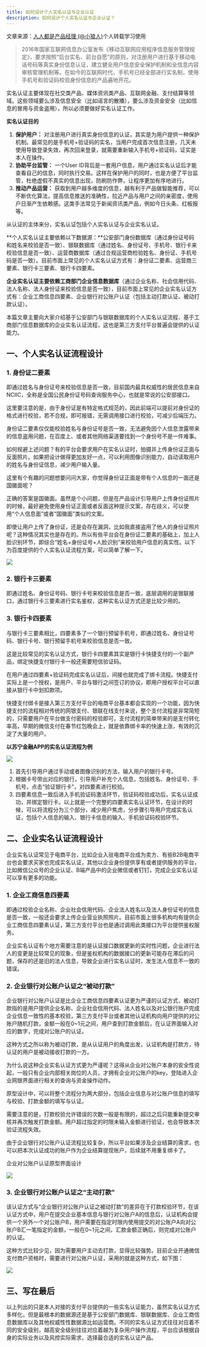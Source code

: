 ```yaml
---
title: 如何设计个人实名认证与企业认证
description: 如何设计个人实名认证与企业认证？
---
```


文章来源：[人人都是产品经理 (@小狼人)](https://www.woshipm.com/pd/4045739.html)个人转载学习使用

>2016年国家互联网信息办公室发布《移动互联网应用程序信息服务管理规定》，要求按照“后台实名、前台自愿”的原则，对注册用户进行基于移动电话号码等真实身份信息认证，建立健全用户信息安全保护机制和全信息内容审核管理机制等。在如今的互联网时代，手机号已经全部进行实名制，使用手机号和验证码校验身份信息的产品遍地开花。

实名认证主要体现在社交类产品、媒体资讯类产品、互联网金融、支付结算等领域。这些领域要么涉及信息安全（比如谣言的散播），要么涉及资金安全（比如信息的冒用与资金盗用），所以必须要做好实名认证工作。

**实名认证目的**

1. **保护用户：** 对注册用户进行真实身份信息的认证，其实是为用户提供一种保护机制。最常见的是手机号+验证码的实名，当用户完成首次信息注册，几天未使用导致登录失效，再次回来登录，就需要重新输入手机号+验证码，证实是本人在操作。
2. **协助平台监管：** 一个User ID背后是一套用户信息，用户通过实名认证后才能查看自己的信息，同时执行交易。这样在保护用户的同时，也是方便了平台监管，杜绝虚假不真实的信息出现，防刷防作弊，让程序更加有序地进行。
3. **推动产品运营：** 获取到用户越多维度的信息，越有利于产品做智能推荐，可以不断优化算法，提高信息推送的准确性，拉近产品与用户之间的亲密度，使用户日渐产生依赖感。这类手法常见于新闻资讯类产品，例如今日头条、红板报等。

从认证的主体来分，实名认证包括个人实名认证与企业实名认证。

**个人实名认证主要依赖以下数据源：**公安部门身份数据库（通过身份证号码和姓名来校验是否一致）、银联数据库（通过姓名、身份证号、手机号、银行卡来校验信息是否一致）、运营商数据库（通过合规运营商检验姓名、身份证、手机号码是否一致）。目前市面上常见的个人实名认证方式有：身份证二要素、运营商三要素、银行卡三要素、银行卡四要素。

**企业实名认证主要依赖工商部门企业信息数据库**（通过企业名称、社会信用代码、法人名称、法人身份证来校验信息是否一致），目前市面上常见的企业实名认证方式有：企业工商信息四要素、企业银行对公账户认证（包括主动打款认证、被动打款认证）。

本篇文章主要向大家介绍基于公安部门与银联数据库的个人实名认证流程、基于工商部门信息数据库的企业实名认证流程，这也是第三方支付平台普遍会提供的认证能力。

## 一、个人实名认证流程设计

### 1. 身份证二要素

即通过姓名与身份证号来校验信息是否一致，目前国内最具权威性的居民信息来自NCIIC，全称是全国公民身份证号码查询服务中心，也就是常说的公安部接口。

这里要注意的是，由于身份证是有特定格式规范的，因此前端可以提前对身份证的格式进行校验，若不合规，即可报错，无需调用接口进行校验，可减少后端压力。

身份证二要素仅仅能校验姓名与身份证号是否一致，无法避免因个人信息泄露带来的信息盗用问题，在百度上、或者其他网络渠道要找到一个身份号不是一件难事。

如何规避上述问题？有的平台会要求用户在实名认证时，拍摄并上传身份证正面与反面照片。如果把设计做得更加友好一点，可以利用图像识别能力，自动读取用户的姓名与身份证信息，减少用户输入量。

这里有个有趣的问题想要问问大家，你觉得身份证正面是带有个人信息的一面还是国徽面呢？

正确的答案是国徽面。虽然是个小问题，但是在产品设计引导用户上传身份证照片的时候，最好避免使用身份证正面或者反面这种提示文案，存在歧义，可以使用“个人信息面”或者“国徽面”类似的文案。

即使让用户上传了身份证，还是会存在漏洞，比如我直接盗用了他人的身份证照片呢？这种情况其实也是存在的。所以有些平台会在身份证二要素的基础上，加上人脸识别环节，即综合“姓名+身份证号+人脸识别”来校验用户信息的真实性。以下为百度提供的个人实名认证流程方案，可以简单了解一下。

![](https://image.woshipm.com/wp-files/2020/06/qvEXSRHHrZdoymQj4uIt.png)

### 2. 银行卡三要素

即通过姓名、身份证号码、银行卡号来校验信息是否一致，底层调用的是银联接口，通过银行卡三要素进行实名鉴权，这种实名认证方式还是比较少用的。

### 3. 银行卡四要素

与银行卡三要素相比，四要素多了一个银行预留手机号，即通过姓名、身份证号码、银行卡号、银行预留手机号来校验信息是否一致。

这是比较常见的实名认证方式，银行卡四要素其实是银行卡快捷支付的一个副产品，绑定快捷支付银行卡一般还需要短信验证码。

在用户通过四要素+验证码完成实名认证后，间接也就完成了绑卡流程。快捷支付实际上是一个授权，是用户、平台与银行之间签订的协议，即用户授权平台可以直接从银行卡中划扣款项。

快捷支付绑卡是接入第三方支付平台的电商平台基本都会实现的一个功能，因为快捷支付的流程相对传统的网银支付、银联在线支付来说，整个支付流程是非常简短的，只需要用户在平台做支付密码的校验即可，支付流程的简单带来的是支付转化率高，早期的微信支付在春节红包晚会上，就是依靠绑卡率的快速上涨，有效的沉淀了大量的用户。

**以苏宁金融APP的实名认证流程为例**

![](https://image.woshipm.com/wp-files/2020/06/y62Ahh0rR1Rr0gqSjDqV.png)

1. 首先引导用户通过手动或者图像识别的方法，输入用户的银行卡号。
2. 根据卡号带出对应的银行，引导用户补充个人信息，包括姓名、身份证号、手机号，点击“验证银行卡”，对四要素进行校验。
3. 四要素信息一致后进入手机验证码激活环节，验证码校验成功后，实名认证成功，并绑定银行卡。以上就是一个完整的四要素实名认证环节，在设计的时候，可以将流程分为三个部分，减少用户焦虑，分步骤引导用户完成实名认证，包括个人信息的输入、银行卡信息的输入、手机验证码校验环节。

## 二、企业实名认证流程设计

企业实名认证常见于电商平台，比如企业入驻电商平台成为卖方、有些B2B电商平台也会要求买家也完成实名认证，其他以企业身份提供享有或者提供服务的平台，比如微信公众号的企业认证、B端产品中的企业微信或者钉钉，完成企业实名认证可以享有更多的功能。

### 1. 企业工商信息四要素

即通过校验企业名称、企业社会信用代码、企业法人姓名以及法人身份证号的信息是否一致，一般还会要求上传企业营业执照照片。目前市面上很多机构均有提供企业工商信息四要素认证，第三方支付平台也是通过调用此类接口为平台提供鉴权服务。

企业实名认证有个地方需要注意的是认证接口数据更新的实时性问题，企业进行法人的变更是比较常见的现象，但是鉴权机构的数据接口的更新可能存在滞后的问题，保存的还是旧的法人信息，导致企业进行实名认证时，发生法人信息不一致的错误。

### 2. 企业银行对公账户认证之“被动打款”

企业银行对公账户认证是比企业工商信息四要素认证更为严谨的认证方式，被动打款指的是用户提供企业名称、企业社会信用代码、法人姓名以及对公银行账户完成企业信息一致性的基本校验，第三方支付平台或者其他认证机构向用户提供的对公账户随机打款，金额一般在0~1元之间，用户查到打款金额后，在认证界面输入对应的数字，完成对公账户的认证。

这种方式之所以称为被动打款，是从认证用户的角度出发，认证机构是打款方，待认证的用户是被动接收打款的一方。

为什么说这种企业实名认证方式更为严谨呢？这得从企业对公账户本身的安全性说起，一般只有企业内部相关岗位的人员，才拥有企业对公账户的key，登陆进入企业网银界面进行相关的查询与资金操作动作。

原型设计中，可以将整个流程分为两大部分，包括企业信息与对公账户信息的填写与校验、打款金额的填写与认证。

需要注意的是，打款校验允许错误的次数一般是有限的，超过之后只能重新提交审核并再次触发打款金额。用户超过指定的时限未输入金额进行验证，也会导致本次验证流程失效。

由于企业银行对公账户认证流程比较复杂，所以平台如果涉及企业结算的需求，也可以把本次认证成功的账户作为企业结算提现账户，后续就不用重复绑卡了。

企业对公账户认证原型界面设计

![](https://image.woshipm.com/wp-files/2020/06/wggA4GYPk2zThcwLZGNA.png)

### 3. 企业银行对公账户认证之“主动打款”

该认证方式与“企业银行对公账户认证之被动打款”的差异在于打款校验环节，在该认证方式中，用户在提交企业基本信息与银行对公账户A的信息后，认证机构会提供一个另外一个对公账户B，用户需要在指定时限内使用提交的对公账户A向对公账户B汇一笔指定的金额，一般在0~1元之间，汇款金额正确后，则完成对公账户的认证。

这种方式比较少见，因为需要用户主动去打款，显得比较强势。目前企业开通微信支付商户资格时，需要进行对公账户认证，采用的就是这种方式，如下图：

![](https://image.woshipm.com/wp-files/2020/06/XH7iLH5V3wHYZQOaVj1t.png)

## 三、写在最后

以上列出的只是本人对接的支付平台提供的一些实名认证能力，虽然实名认证方式多样化，但是最根本的数据源还是基于公安部门数据库、银联数据库、企业工商信息数据库以及其他权威性性数据源比如运营商。不同的实名认证方式往往对应着不同的安全级别，越高安全级别往往对应着越为复杂用户操作流程，平台应该根据自身的实际业务以及风控实际需求，选择最合适的实名认证产品。